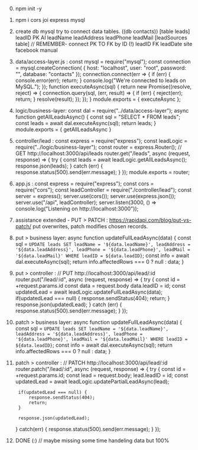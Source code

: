 0. npm init -y
0. npm i cors joi express mysql
0. create db mysql try to connect data tables.
((db contacts))
[table leads]
leadID PK AI
leadName
leadAddress
leadPhone
leadMail
[leadSources table] // REMEMBER- connect PK TO FK by ID (!)
leadID FK
leadDate
site
facebook
manual

0. data/access-layer.js : 
const mysql = require("mysql");
const connection = mysql.createConnection(
    { host: "localhost", 
    user: "root", 
    password: "", 
    database: "contacts" });
connection.connect(err => {
    if (err) { console.error(err); return; }
    console.log("We're connected to leads on MySQL.");
});
function executeAsync(sql) {
    return new Promise((resolve, reject) => {
        connection.query(sql, (err, result) => {
            if (err) { reject(err); return; }
            resolve(result);
        });
    });
}
module.exports = { executeAsync };

0. logic/business-layer: 
const dal = require("../data/access-layer");
async function getAllLeadsAsync() {
    const sql = "SELECT * FROM leads";
    const leads = await dal.executeAsync(sql);
    return leads;
}
module.exports = { getAllLeadsAsync }

0. controller/lead :
const express = require("express");
const leadLogic = require("../logic/business-layer");
const router = express.Router();
// GET http://localhost:3000/api/leads 
router.get("/leads", async (request, response) => {
    try {
        const leads = await leadLogic.getAllLeadsAsync();
        response.json(leads);
    } catch (err) {
        response.status(500).send(err.message);
    }
});
module.exports = router;

0. app.js : 
const express = require("express");
const cors = require("cors");
const leadController = require("./controller/lead");
const server = express();
server.use(cors()); 
server.use(express.json()); 
server.use("/api", leadController); 
server.listen(3000, () => console.log("Listening on http://localhost:3000"));






0. assistance extended - PUT > PATCH :
https://rapidapi.com/blog/put-vs-patch/
put overwrites, patch modifies chosen records.

0.  put > business layer:
async function updateFullLeadAsync(data) {
    const sql = `UPDATE leads SET leadName = '${data.leadName}', leadAddress = '${data.leadAddress}', leadPhone = '${data.leadPhone}', leadMail = '${data.leadMail}' WHERE leadID = ${data.leadID}`;
    const info = await dal.executeAsync(sql);
    return info.affectedRows === 0 ? null : data;
}

0. put > controller :
// PUT http://localhost:3000/api/lead/:id  
router.put("/lead/:id", async (request, response) => {
    try {
    const id = +request.params.id
    const data = request.body
    data.leadID = id;
    const updatedLead = await leadLogic.updateFullLeadAsync(data);
    if(updatedLead === null) {
        response.sendStatus(404);
        return;
    }
        response.json(updatedLead);
    } catch (err) {
        response.status(500).send(err.message);
    }
});

0. patch > business layer:
async function updateFullLeadAsync(data) {
    const sql = `UPDATE leads SET leadName = '${data.leadName}', leadAddress = '${data.leadAddress}', leadPhone = '${data.leadPhone}', leadMail = '${data.leadMail}' WHERE leadID = ${data.leadID}`;
    const info = await dal.executeAsync(sql);
    return info.affectedRows === 0 ? null : data;
}

0. patch > controller :
// PATCH http://localhost:3000/api/lead/:id  
router.patch("/lead/:id", async (request, response) => {
    try {
        const id = +request.params.id;
        const lead = request.body;
        lead.leadID = id;
        const updatedLead = await leadLogic.updatePartialLeadAsync(lead);
        
        if(updatedLead === null) {
            response.sendStatus(404);
            return;
        }
        
        response.json(updatedLead);
    }
    catch(err) {
        response.status(500).send(err.message);
    }
});

0. DONE (:) // maybe missing some time handeling data but 100%